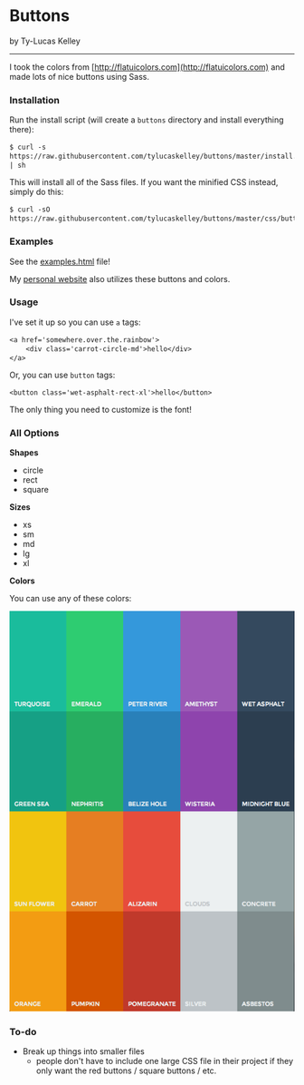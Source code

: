 # Buttons

by Ty-Lucas Kelley

---

I took the colors from [http://flatuicolors.com](http://flatuicolors.com) and made lots of nice buttons using Sass.

### Installation

Run the install script (will create a `buttons` directory and install everything there):

    $ curl -s https://raw.githubusercontent.com/tylucaskelley/buttons/master/install.sh | sh

This will install all of the Sass files. If you want the minified CSS instead, simply do this:

    $ curl -sO https://raw.githubusercontent.com/tylucaskelley/buttons/master/css/buttons.css

### Examples

See the [examples.html](https://raw.githack.com/tylucaskelley/buttons/master/examples.html) file!

My [personal website](http://www.tylucaskelley.com) also utilizes these buttons and colors.

### Usage

I've set it up so you can use `a` tags:

    <a href='somewhere.over.the.rainbow'>
        <div class='carrot-circle-md'>hello</div>
    </a>

Or, you can use `button` tags:

    <button class='wet-asphalt-rect-xl'>hello</button>

The only thing you need to customize is the font!

### All Options

**Shapes**

* circle
* rect
* square

**Sizes**

* xs
* sm
* md
* lg
* xl

**Colors**

You can use any of these colors:

![colors](img/colors.png)

### To-do

* Break up things into smaller files
    *  people don't have to include one large CSS file in their project if they only want the red buttons / square buttons / etc.
